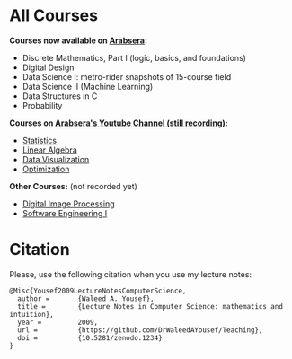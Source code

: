 <!-- # Teaching Materials for [Dr. Waleed A. Yousef](http://www.wy.helwan.edu.eg) -->
<!-- ## Spring 2019 -->

<!-- **Office Hours:** Wed. 12pm--4pm and by appointment (send an email). -->

<!-- **Courses:** -->

<!-- *   [CS 496: Data Science IV (More Advanced Pattern Recognition)](PatternRecognition) -->

# All Courses #

**Courses now available on [Arabsera](http://www.arabsera.org):**

*   Discrete Mathematics, Part I (logic, basics, and foundations)
*   Digital Design
*   Data Science I: metro-rider snapshots of 15-course field
*   Data Science II (Machine Learning)
*   Data Structures in C
*   Probability

**Courses on [Arabsera's Youtube Channel (still recording)](http://www.youtube.com/fcihocw):**

*   [Statistics](Statistics)
*   [Linear Algebra](LinearAlgebra)
*   [Data Visualization](DataVisualization)
*   [Optimization](Optimization)

**Other Courses:** (not recorded yet)

*   [Digital Image Processing](ImageProcessing)
*   [Software Engineering I](SoftwareEngineeringI)


# Citation #
Please, use the following citation when you use my lecture notes:

```
@Misc{Yousef2009LectureNotesComputerScience,
  author =       {Waleed A. Yousef},
  title =        {Lecture Notes in Computer Science: mathematics and intuition},
  year =         2009,
  url =          {https://github.com/DrWaleedAYousef/Teaching},
  doi =          {10.5281/zenodo.1234}
}
```
